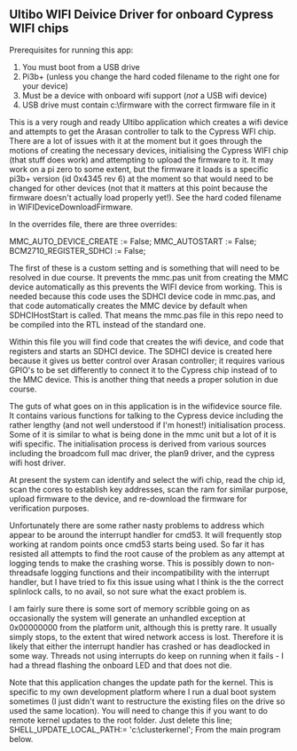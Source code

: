 Ultibo WIFI Deivice Driver for onboard Cypress WIFI chips
----------------------------------------------------------

Prerequisites for running this app:
1. You must boot from a USB drive
2. Pi3b+  (unless you change the hard coded filename to the right one for your device)
3. Must be a device with onboard wifi support (*not* a USB wifi device)
4. USB drive must contain c:\firmware with the correct firmware file in it

This is a very rough and ready Ultibo application which creates a wifi device and attempts
to get the Arasan controller to talk to the Cypress WFI chip.
There are a lot of issues with it at the moment but it goes through the motions of
creating the necessary devices, initialising the Cypress WIFI chip (that stuff
does work) and attempting to upload the firmware to it.
It may work on a pi zero to some extent, but the firmware it loads is a specific
pi3b+ version (id 0x4345 rev 6) at the moment so that would need to be changed
for other devices (not that it matters at this point because the firmware doesn't
actually load properly yet!). See the hard coded filename in WIFIDeviceDownloadFirmware.

In the overrides file, there are three overrides:

MMC_AUTO_DEVICE_CREATE := False;
MMC_AUTOSTART := False;
BCM2710_REGISTER_SDHCI := False;

The first of these is a custom setting and is something that will need to be resolved
in due course. It prevents the mmc.pas unit from creating the MMC device automatically
as this prevents the WIFI device from working. This is needed because this code
uses the SDHCI device code in mmc.pas, and that code automatically creates the MMC
device by default when SDHCIHostStart is called.
That means the mmc.pas file in this repo need to be compiled into the RTL instead
of the standard one.

Within this file you will find code that creates the wifi device, and code that
registers and starts an SDHCI device. The SDHCI device is created here because
it gives us better control over Arasan controller; it requires various GPIO's to be
set differently to connect it to the Cypress chip instead of to the MMC device.
This is another thing that needs a proper solution in due course.

The guts of what goes on in this application is in the wifidevice source file.
It contains various functions for talking to the Cypress device including the
rather lengthy (and not well understood if I'm honest!) initialisation process.
Some of it is similar to what is being done in the mmc unit but a lot of it is
wifi specific. The initialisation process is derived from various sources including
the broadcom full mac driver, the plan9 driver, and the cypress wifi host driver.

At present the system can identify and select the wifi chip, read the chip id,
scan the cores to establish key addresses, scan the ram for similar purpose,
upload firmware to the device, and re-download the firmware for verification
purposes.

Unfortunately there are some rather nasty problems to address which appear to
be around the interrupt handler for cmd53. It will frequently stop working at
random points once cmd53 starts being used. So far it has resisted all attempts
to find the root cause of the problem as any attempt at logging tends to make
the crashing worse. This is possibly down to non-threadsafe logging functions
and their incompatibility with the interrupt handler, but I have tried
to fix this issue using what I think is the the correct splinlock calls, to no avail,
so not sure what the exact problem is.

I am fairly sure there is some sort of memory scribble going on as occasionally
the system will generate an unhandled exception at 0x00000000 from the platform
unit, although this is pretty rare. It usually simply stops, to the extent that
wired network access is lost. Therefore it is likely that either the interrupt
handler has crashed or has deadlocked in some way. Threads not using
interrupts do keep on running when it fails - I had a thread flashing the onboard
LED and that does not die.

Note that this application changes the update path for the kernel. This is
specific to my own development platform where I run a dual boot system sometimes
(I just didn't want to restructure the existing files on the drive so used the same
location).
You will need to change this if you want to do remote kernel updates to the root folder.
Just delete this line;
SHELL_UPDATE_LOCAL_PATH:= 'c:\clusterkernel\';
From the main program below.

